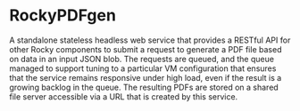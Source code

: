 RockyPDFgen
===========
A standalone stateless headless web service that provides a RESTful API for other Rocky components to submit a request to generate a PDF file based on data in an input JSON blob. The requests are queued, and the queue managed to support tuning to a particular VM configuration that ensures that the service remains responsive under high load, even if the result is a growing backlog in the queue. The resulting PDFs are stored on a shared file server accessible via a URL that is created by this service.
